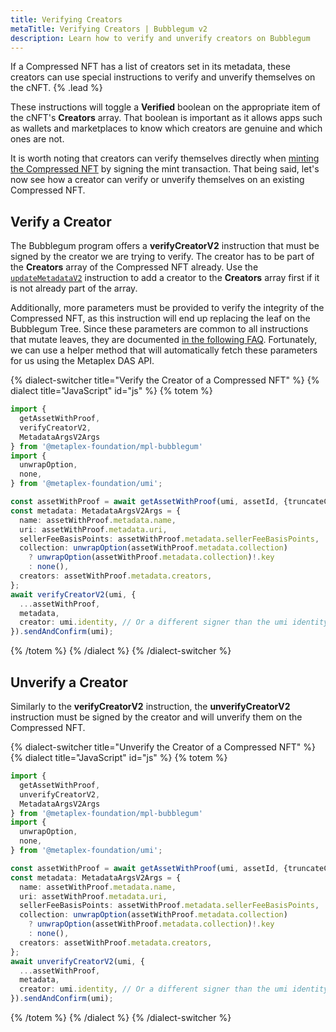 ```yaml
---
title: Verifying Creators
metaTitle: Verifying Creators | Bubblegum v2
description: Learn how to verify and unverify creators on Bubblegum
---
```


If a Compressed NFT has a list of creators set in its metadata, these creators can use special instructions to verify and unverify themselves on the cNFT. {% .lead %}

These instructions will toggle a **Verified** boolean on the appropriate item of the cNFT's **Creators** array. That boolean is important as it allows apps such as wallets and marketplaces to know which creators are genuine and which ones are not.

It is worth noting that creators can verify themselves directly when [minting the Compressed NFT](/bubblegum-v2/mint-cnfts) by signing the mint transaction. That being said, let's now see how a creator can verify or unverify themselves on an existing Compressed NFT.

## Verify a Creator

The Bubblegum program offers a **verifyCreatorV2** instruction that must be signed by the creator we are trying to verify. The creator has to be part of the **Creators** array of the Compressed NFT already. Use the [`updateMetadataV2`](/bubblegum-v2/update-cnfts) instruction to add a creator to the **Creators** array first if it is not already part of the array.

Additionally, more parameters must be provided to verify the integrity of the Compressed NFT, as this instruction will end up replacing the leaf on the Bubblegum Tree. Since these parameters are common to all instructions that mutate leaves, they are documented [in the following FAQ](/bubblegum-v2/faq#replace-leaf-instruction-arguments). Fortunately, we can use a helper method that will automatically fetch these parameters for us using the Metaplex DAS API.

{% dialect-switcher title="Verify the Creator of a Compressed NFT" %}
{% dialect title="JavaScript" id="js" %}
{% totem %}

```ts
import {
  getAssetWithProof,
  verifyCreatorV2,
  MetadataArgsV2Args
} from '@metaplex-foundation/mpl-bubblegum'
import {
  unwrapOption,
  none,
} from '@metaplex-foundation/umi';

const assetWithProof = await getAssetWithProof(umi, assetId, {truncateCanopy: true});
const metadata: MetadataArgsV2Args = {
  name: assetWithProof.metadata.name,
  uri: assetWithProof.metadata.uri,
  sellerFeeBasisPoints: assetWithProof.metadata.sellerFeeBasisPoints,
  collection: unwrapOption(assetWithProof.metadata.collection)
    ? unwrapOption(assetWithProof.metadata.collection)!.key
    : none(),
  creators: assetWithProof.metadata.creators,
};
await verifyCreatorV2(umi, {
  ...assetWithProof,
  metadata,
  creator: umi.identity, // Or a different signer than the umi identity
}).sendAndConfirm(umi);
```

{% /totem %}
{% /dialect %}
{% /dialect-switcher %}

## Unverify a Creator

Similarly to the **verifyCreatorV2** instruction, the **unverifyCreatorV2** instruction must be signed by the creator and will unverify them on the Compressed NFT.

{% dialect-switcher title="Unverify the Creator of a Compressed NFT" %}
{% dialect title="JavaScript" id="js" %}
{% totem %}

```ts
import {
  getAssetWithProof,
  unverifyCreatorV2,
  MetadataArgsV2Args
} from '@metaplex-foundation/mpl-bubblegum'
import {
  unwrapOption,
  none,
} from '@metaplex-foundation/umi';

const assetWithProof = await getAssetWithProof(umi, assetId, {truncateCanopy: true});
const metadata: MetadataArgsV2Args = {
  name: assetWithProof.metadata.name,
  uri: assetWithProof.metadata.uri,
  sellerFeeBasisPoints: assetWithProof.metadata.sellerFeeBasisPoints,
  collection: unwrapOption(assetWithProof.metadata.collection)
    ? unwrapOption(assetWithProof.metadata.collection)!.key
    : none(),
  creators: assetWithProof.metadata.creators,
};
await unverifyCreatorV2(umi, {
  ...assetWithProof,
  metadata,
  creator: umi.identity, // Or a different signer than the umi identity
}).sendAndConfirm(umi);
```

{% /totem %}
{% /dialect %}
{% /dialect-switcher %}
